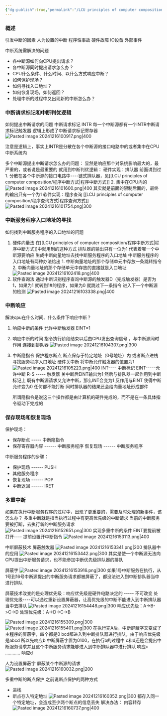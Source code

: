 ```yaml
---
{"dg-publish":true,"permalink":"/LCU principles of computer composition/中断系统/","dgPassFrontmatter":true,"noteIcon":""}
---
```



### 概述
引发中断的因素
	人为设置的中断
	程序性事故
	硬件故障
	IO设备
	外部事件

中断系统需解决的问题
- 各中断源如何向CPU提出请求？
- 各中断源同时提出请求怎么办？
- CPU什么条件、什么时间、以什么方式响应中断？
- 如何保护现场？
- 如何寻找入口地址？
- 如何恢复现场，如何返回？
- 处理中断的过程中又出现新的中断怎么办？

### 中断请求标记和中断判优逻辑
如何提出中断请求的问题
中断请求标记  INTR 每一个中断源都有一个INTR中断请求标记触发器
逻辑上形成了中断请求标记寄存器
![Pasted image 20241216100917.png|400](/img/user/accessory/Pasted%20image%2020241216100917.png)

注意是逻辑上，事实上INTR是分散在各个中断源的接口电路中的或者集中在CPU中断系统内

多个中断源提出中断请求怎么办的问题：
显然是响应那个对系统影响最大的，最严重的，或者说是最重要的
就用到中断判优逻辑：
硬件实现：排队器  前面讲到过
	1. 分散在各个中断源的接口电路中----链式排队器，见[[LCU principles of computer composition/程序中断方式\|程序中断方式]]
	2. 集中在CPU内的
		![Pasted image 20241216101600.png|400](/img/user/accessory/Pasted%20image%2020241216101600.png)
		其实就是前面的限制后面的，最终的输出只有一个为1
软件实现：程序查询 [[LCU principles of computer composition/程序查询方式\|程序查询方式]]
	![Pasted image 20241216101754.png|300](/img/user/accessory/Pasted%20image%2020241216101754.png)

### 中断服务程序入口地址的寻找
如何找到中断服务程序的入口地址的问题
1. 硬件向量法  在[[LCU principles of computer composition/程序中断方式\|程序中断方式]]中就用到的这种方式
	排队器的输出只有一位为1 代表着哪一个中断源要响应  生成中断向量地址去找中断服务程序的入口地址
	中断服务程序的入口地址有两种办法给出
		1. 中断向量地址的那个存储单元中存放一条跳转指令
		2. 中断向量地址的那个存储单元中存放的直接就是入口地址
	![Pasted image 20241216102418.png|400](/img/user/accessory/Pasted%20image%2020241216102418.png)
2. 软件查询法
	通过中断识别程序查询中断源的触发器D（完成触发器）是否为1，如果为1 就转到1#的程序，如果为0 就跳过下一条指令  进入下一个中断源的检测
	![Pasted image 20241216103338.png|400](/img/user/accessory/Pasted%20image%2020241216103338.png)
### 中断响应
解决cpu在什么时间、什么条件下响应中断？
1. 响应中断的条件
	允许中断触发器 EINT=1
2. 响应中断的时间
	指令执行阶段结束以后由CPU发出查询信号 ，与中断源同时作用 连接到排队器
	![Pasted image 20241216104307.png|300](/img/user/accessory/Pasted%20image%2020241216104307.png)
3. 中断隐指令
	保护程序断点
		断点保存于特定地址（0号地址）内
		或者断点进栈
	寻找服务程序入口地址
	硬件关中断
		将中断允许触发器的值置为1
	![Pasted image 20241216105223.png|400](/img/user/accessory/Pasted%20image%2020241216105223.png)
	INT---- 中断标记
	EINT-----允许中断
	R-S ----- 触发器
	关中断后EINT输出为1  然后与排队器一起作用到中断标记上 既有中断源请求又允许中断，那么INT会变为1  反作用与EINT 使得中断允许变为0   任何都不能打断
	同时排队器的结果还会给向量地址形成部件

	所谓隐指令是说这三个操作都是由计算机的硬件完成的，而不是在一条具体指令驱动下完成的

### 保存现场和恢复现场
保护现场：
- 保存断点  -----   中断隐指令
- 保存寄存器内容 ------ 中断服务程序
恢复现场  ------ 中断服务程序

中断服务程序的步骤：
- 保护现场    ------ PUSH
- 其他服务程序
- 恢复现场  ------ POP
- 中断返回  ------ IRET

### 多重中断
如果在执行中断服务程序的过程中，出现了更重要的，需要及时处理的新事件，该怎么办？
多重中断就是指当执行过程中有更高优先级的中断请求 当前的中断服务要被打断，去执行新的中断服务请求
![Pasted image 20241216152651.png|300](/img/user/accessory/Pasted%20image%2020241216152651.png)
实现多重中断的条件
EINT要提前被打开---- 提前设置开中断指令
![Pasted image 20241216153113.png|400](/img/user/accessory/Pasted%20image%2020241216153113.png)

中断屏蔽技术
屏蔽触发器
![Pasted image 20241216153341.png|200](/img/user/accessory/Pasted%20image%2020241216153341.png)
排队器中的应用
![Pasted image 20241216153442.png|300](/img/user/accessory/Pasted%20image%2020241216153442.png)
其实是使一个中断源无法向CPU提出中断服务请求，也不能参加中断优先级排队器的排队

屏蔽字
![Pasted image 20241216153916.png|300](/img/user/accessory/Pasted%20image%2020241216153916.png)
如果1号中断服务在执行，从1号到16号中断源提出的中断服务请求都被屏蔽了，都没法进入到中断排队器当中进行排队

屏蔽技术改变的是处理优先级：响应优先级是硬件电路决定的 ----- 不可改变    处理优先级----可以通过重新设置屏蔽器，让高优先级的中断不能进入到中断排队器当中去排队
![Pasted image 20241216154448.png|300](/img/user/accessory/Pasted%20image%2020241216154448.png)
响应优先级：A->B->C->D
处理优先级：A->D->C->B

![Pasted image 20241216155309.png|300](/img/user/accessory/Pasted%20image%2020241216155309.png)
![Pasted image 20241216155401.png|300](/img/user/accessory/Pasted%20image%2020241216155401.png)
在执行完A后，中断屏蔽字又变成了主程序的屏蔽字，四个都是0
bcd都进入到中断排队器进行排队，由于响应优先级是abcd  所以先响应b 中断屏蔽字置为0100，在执行b的过程中 c和d还是会提出中断服务请求并且这个中断服务请求能够进入到中断排队器中进行排队  响应c  ………… 响应d


人为设置屏蔽字 屏蔽某个中断源的请求
![Pasted image 20241216160032.png|200](/img/user/accessory/Pasted%20image%2020241216160032.png)

多重中断的断点保护
之前说断点保护的两种方式
- 进栈
- 断点存入特定地址
	![Pasted image 20241216160352.png|300](/img/user/accessory/Pasted%20image%2020241216160352.png)
	都存入同一个特定地址，会造成至少两个断点的信息丢失
解决办法：
	 内容转存
	 ![Pasted image 20241216160737.png|400](/img/user/accessory/Pasted%20image%2020241216160737.png)
